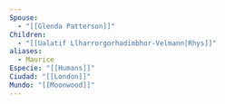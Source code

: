 ```yaml
---
Spouse:
  - "[[Glenda Patterson]]"
Children:
  - "[[Ualatif Llharrorgorhadimbhor-Velmann|Rhys]]"
aliases:
  - Maurice
Especie: "[[Humans]]"
Ciudad: "[[London]]"
Mundo: "[[Moonwood]]"
---
```

